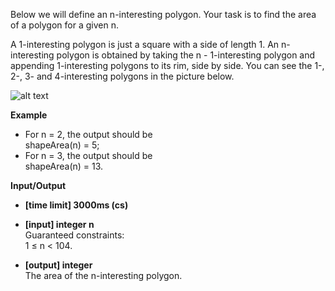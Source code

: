 Below we will define an n-interesting polygon. Your task is to find the area of a polygon for a given n.

A 1-interesting polygon is just a square with a side of length 1. An n-interesting polygon is obtained by taking the n - 1-interesting polygon and appending 1-interesting polygons to its rim, side by side. You can see the 1-, 2-, 3- and 4-interesting polygons in the picture below.

![alt text](https://github.com/Lintik/Arcade/blob/master/Intro/Edge%20of%20the%20Ocean/shapeArea/area.png)

__Example__

* For n = 2, the output should be <br /> shapeArea(n) = 5;
* For n = 3, the output should be <br /> shapeArea(n) = 13.

__Input/Output__

* __[time limit] 3000ms (cs)__
* __[input] integer n__ <br /> Guaranteed constraints: <br />1 ≤ n < 104.

* __[output] integer__ <br />The area of the n-interesting polygon.
